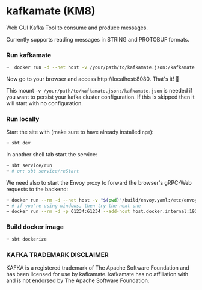 # kafkamate (KM8)

Web GUI Kafka Tool to consume and produce messages.

Currently supports reading messages in STRING and PROTOBUF formats.

### Run kafkamate
```bash
➜  docker run -d --net host -v /your/path/to/kafkamate.json:/kafkamate.json csofronia/kafkamate:latest
```
Now go to your browser and access http://localhost:8080. That's it! :rocket:

This mount `-v /your/path/to/kafkamate.json:/kafkamate.json` is needed if you want to persist your kafka cluster configuration.
If this is skipped then it will start with no configuration. 

### Run locally
Start the site with (make sure to have already installed `npm`):
```bash
➜ sbt dev
``` 

In another shell tab start the service:
```bash
➜ sbt service/run
➜ # or: sbt service/reStart
```

We need also to start the Envoy proxy to forward the browser's gRPC-Web requests to the backend:
```bash
➜ docker run --rm -d --net host -v "$(pwd)"/build/envoy.yaml:/etc/envoy/envoy.yaml:ro envoyproxy/envoy:v1.15.0
➜ # if you're using windows, then try the next one
➜ docker run --rm -d -p 61234:61234 --add-host host.docker.internal:192.168.0.110 -v %cd%\build\envoy.yaml:/etc/envoy/envoy.yaml:ro envoyproxy/envoy:v1.15.0 -c /etc/envoy/envoy.yaml -l debug
```

### Build docker image
```bash
➜ sbt dockerize
```


### KAFKA TRADEMARK DISCLAIMER
KAFKA is a registered trademark of The Apache Software Foundation and
has been licensed for use by kafkamate. kafkamate has no
affiliation with and is not endorsed by The Apache Software Foundation.
